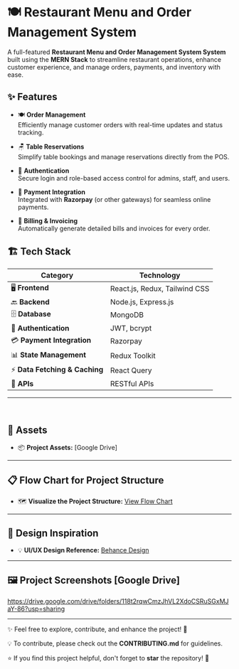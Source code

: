 # 🍽️ **Restaurant Menu and Order Management System**  

A full-featured **Restaurant Menu and Order Management System System** built using the **MERN Stack** to streamline restaurant operations, enhance customer experience, and manage orders, payments, and inventory with ease.

## ✨ **Features**

- 🍽️ **Order Management**  
  Efficiently manage customer orders with real-time updates and status tracking.

- 🪑 **Table Reservations**  
  Simplify table bookings and manage reservations directly from the POS.

- 🔐 **Authentication**  
  Secure login and role-based access control for admins, staff, and users.

- 💸 **Payment Integration**  
  Integrated with **Razorpay** (or other gateways) for seamless online payments.

- 🧾 **Billing & Invoicing**  
  Automatically generate detailed bills and invoices for every order.


## 🏗️ **Tech Stack**

| **Category**             | **Technology**                |
|--------------------------|-------------------------------|
| 🖥️ **Frontend**          | React.js, Redux, Tailwind CSS  |
| 🔙 **Backend**           | Node.js, Express.js           |
| 🗄️ **Database**          | MongoDB                       |
| 🔐 **Authentication**    | JWT, bcrypt                   |
| 💳 **Payment Integration**| Razorpay    |
| 📊 **State Management**   | Redux Toolkit                 |
| ⚡ **Data Fetching & Caching** | React Query            |
| 🔗 **APIs**              | RESTful APIs                   |

---
<br>


## 📁 **Assets**

- 📦 **Project Assets:** [Google Drive]

---

## 📋 **Flow Chart for Project Structure**

- 🗺️ **Visualize the Project Structure:** [View Flow Chart](https://app.eraser.io/workspace/IcU1b6EHu9ZyS9JKi0aY?origin=share)

---

## 🎨 **Design Inspiration**

- 💡 **UI/UX Design Reference:** [Behance Design](https://www.behance.net/gallery/210280099/Restaurant-POS-System-Point-of-Sale-UIUX-Design)

---

## 🖼️ **Project Screenshots** [Google Drive]

https://drive.google.com/drive/folders/118t2rqwCmzJhVL2XdoCSRuSGxMJaY-86?usp=sharing

---


✨ Feel free to explore, contribute, and enhance the project! 🚀

💡 To contribute, please check out the **CONTRIBUTING.md** for guidelines.

⭐ If you find this project helpful, don't forget to **star** the repository! 🌟
